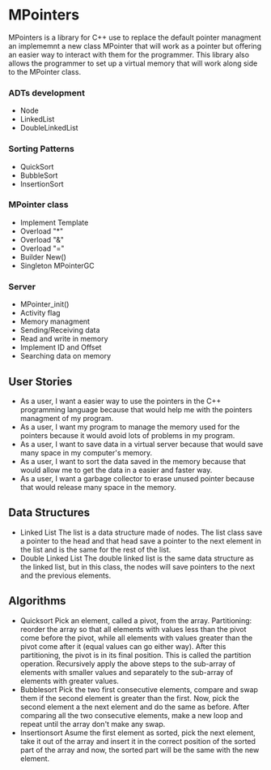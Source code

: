 # MPointers
MPointers is a library for C++ use to replace the default pointer managment an implememnt a new class MPointer that will work as a pointer but offering an easier way to interact with them for the programmer. This library also allows the programmer to set up a virtual memory that will work along side to the MPointer class.

### ADTs development
* Node<t>
* LinkedList<t>
* DoubleLinkedList<t>
### Sorting Patterns
* QuickSort
* BubbleSort
* InsertionSort
### MPointer class
* Implement Template<t>
* Overload "*"
* Overload "&"
* Overload "="
* Builder New()
* Singleton MPointerGC
### Server
* MPointer_init()
* Activity flag
* Memory managment
* Sending/Receiving data
* Read and write in memory
* Implement ID and Offset
* Searching data on memory
## User Stories
* As a user, I want a easier way to use the pointers in the C++ programming language because that would help me with the pointers managment of my program.
* As a user, I want my program to manage the memory used for the pointers because it would avoid lots of problems in my program.
* As a user, I want to save data in a virtual server because that would save many space in my computer's memory.
* As a user, I want to sort the data saved in the memory because that would allow me to get the data in a easier and faster way.
* As a user, I want a garbage collector to erase unused pointer because that would release many space in the memory.
## Data Structures
* Linked List
  The list is a data structure made of nodes. The list class save a pointer to the head and that head save a pointer to the next element in the list and is the same for the rest of the list.
* Double Linked List
  The double linked list is the same data structure as the linked list, but in this class, the nodes will save pointers to the next and the previous elements.
## Algorithms
* Quicksort
  Pick an element, called a pivot, from the array. Partitioning: reorder the array so that all elements with values less than the pivot come before the pivot, while all elements with values greater than the pivot come after it (equal values can go either way). After this partitioning, the pivot is in its final position. This is called the partition operation. Recursively apply the above steps to the sub-array of elements with smaller values and separately to the sub-array of elements with greater values.
* Bubblesort
  Pick the two first consecutive elements, compare and swap them if the second element is greater than the first. Now, pick the second element a the next element and do the same as before. After comparing all the two consecutive elements, make a new loop and repeat until the array don't make any swap.
* Insertionsort
  Asume the first element as sorted, pick the next element, take it out of the array and insert it in the correct position of the sorted part of the array and now, the sorted part will be the same with the new element.

